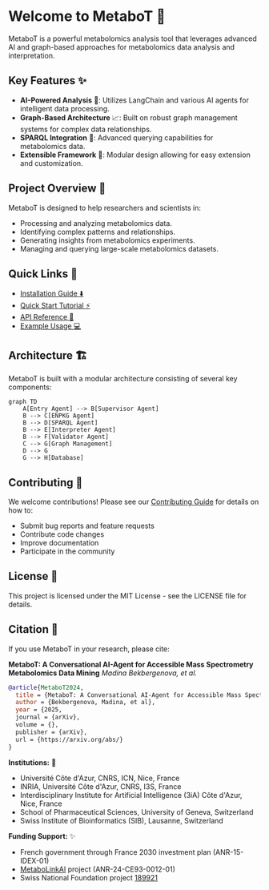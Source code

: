 # Welcome to MetaboT 🚀

MetaboT is a powerful metabolomics analysis tool that leverages advanced AI and graph-based approaches for metabolomics data analysis and interpretation.

## Key Features ✨

- **AI-Powered Analysis** :robot:: Utilizes LangChain and various AI agents for intelligent data processing.
- **Graph-Based Architecture** :chart_with_upwards_trend:: Built on robust graph management systems for complex data relationships.
- **SPARQL Integration** :link:: Advanced querying capabilities for metabolomics data.
- **Extensible Framework** :wrench:: Modular design allowing for easy extension and customization.

## Project Overview 🔬

MetaboT is designed to help researchers and scientists in:

- Processing and analyzing metabolomics data.
- Identifying complex patterns and relationships.
- Generating insights from metabolomics experiments.
- Managing and querying large-scale metabolomics datasets.

## Quick Links 🔗

- [Installation Guide :arrow_down:](getting-started/installation.md)
- [Quick Start Tutorial :zap:](getting-started/quickstart.md)
- [API Reference :book:](api-reference/core.md)
- [Example Usage :computer:](examples/basic-usage.md)

## Architecture 🏗️

MetaboT is built with a modular architecture consisting of several key components:

```mermaid
graph TD
    A[Entry Agent] --> B[Supervisor Agent]
    B --> C[ENPKG Agent]
    B --> D[SPARQL Agent]
    B --> E[Interpreter Agent]
    B --> F[Validator Agent]
    C --> G[Graph Management]
    D --> G
    G --> H[Database]
```

## Contributing 🤝

We welcome contributions! Please see our [Contributing Guide](contributing.md) for details on how to:

- Submit bug reports and feature requests
- Contribute code changes
- Improve documentation
- Participate in the community

## License 📜

This project is licensed under the MIT License - see the LICENSE file for details.

## Citation 🔖

If you use MetaboT in your research, please cite:

**MetaboT: A Conversational AI-Agent for Accessible Mass Spectrometry Metabolomics Data Mining**
*Madina Bekbergenova, et al.*

```bibtex
@article{MetaboT2024,
  title = {MetaboT: A Conversational AI-Agent for Accessible Mass Spectrometry Metabolomics Data Mining},
  author = {Bekbergenova, Madina, et al},
  year = {2025,
  journal = {arXiv},
  volume = {},
  publisher = {arXiv},
  url = {https://arxiv.org/abs/}
}
```

**Institutions:** 🔬
- Université Côte d'Azur, CNRS, ICN, Nice, France
- INRIA, Université Côte d'Azur, CNRS, I3S, France
- Interdisciplinary Institute for Artificial Intelligence (3iA) Côte d'Azur, Nice, France
- School of Pharmaceutical Sciences, University of Geneva, Switzerland
- Swiss Institute of Bioinformatics (SIB), Lausanne, Switzerland

**Funding Support:** ✨
- French government through France 2030 investment plan (ANR-15-IDEX-01)
- [MetaboLinkAI](https://www.metabolinkai.net) project (ANR-24-CE93-0012-01)
- Swiss National Foundation project [189921](https://data.snf.ch/grants/grant/189921)